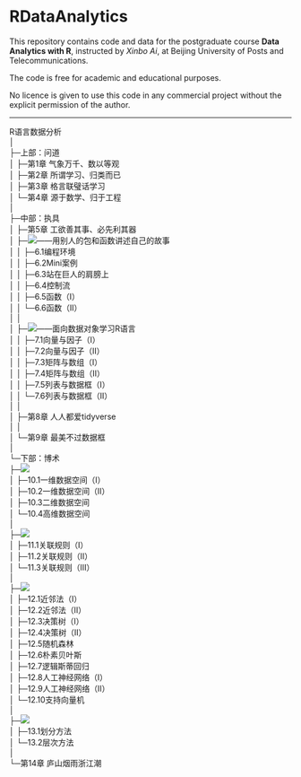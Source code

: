 # RDataAnalytics

This repository contains code and data for the postgraduate course **Data Analytics with R**, instructed by *Xinbo Ai*, at Beijing University of Posts and Telecommunications.

The code is free for academic and educational purposes.

No licence is given to use this code in any commercial project without the explicit permission of the author.

---

R语言数据分析<br>
│  <br>
├─上部：问道<br>
│ ├─第1章 气象万千、数以等观<br>
│ ├─第2章 所谓学习、归类而已<br>
│ ├─第3章 格言联璧话学习<br>
│ └─第4章 源于数学、归于工程<br>
│      <br>
├─中部：执具<br>
│ ├─第5章 工欲善其事、必先利其器<br>
│ ├─[![](https://img.shields.io/badge/%E7%AC%AC6%E7%AB%A0-%E5%9F%BA%E7%A1%80%E7%BC%96%E7%A8%8B-blue)](https://github.com/byaxb/RDataAnalytics/blob/master/02_%E5%9F%BA%E7%A1%80%E7%BC%96%E7%A8%8B.R)——用别人的包和函数讲述自己的故事<br>
│ │ ├─6.1编程环境<br>
│ │ ├─6.2Mini案例<br>
│ │ ├─6.3站在巨人的肩膀上<br>
│ │ ├─6.4控制流<br>
│ │ ├─6.5函数（I）<br>
│ │ └─6.6函数（II）<br>
│ │<br>
│ ├─[![](https://img.shields.io/badge/%E7%AC%AC7%E7%AB%A0-%E6%95%B0%E6%8D%AE%E5%AF%B9%E8%B1%A1-green)](https://github.com/byaxb/RDataAnalytics/blob/master/03_%E6%95%B0%E6%8D%AE%E5%AF%B9%E8%B1%A1.R)——面向数据对象学习R语言<br>
│ │ ├─7.1向量与因子（I）<br>
│ │ ├─7.2向量与因子（II）<br>
│ │ ├─7.3矩阵与数组（I）<br>
│ │ ├─7.4矩阵与数组（II）<br>
│ │ ├─7.5列表与数据框（I）<br>
│ │ └─7.6列表与数据框（II）<br>
│ │<br>
│ ├─第8章 人人都爱tidyverse<br>
│ │<br>
│ └─第9章 最美不过数据框<br>
│ <br>
└─下部：博术<br>
  ├─[![](https://img.shields.io/badge/%E7%AC%AC10%E7%AB%A0-%E8%A7%82%E6%95%B0%E4%BB%A5%E5%BD%A2-yellow)](https://github.com/byaxb/RDataAnalytics/blob/master/04_%E8%A7%82%E6%95%B0%E4%BB%A5%E5%BD%A2.R)<br>
  │ ├─10.1一维数据空间（I）<br>
  │ ├─10.2一维数据空间（II）<br>
  │ ├─10.3二维数据空间<br>
  │ └─10.4高维数据空间<br>
  │<br>
  ├─[![](https://img.shields.io/badge/%E7%AC%AC11%E7%AB%A0-%E7%9B%B8%E9%9A%8F%E7%9B%B8%E4%BC%B4%E3%80%81%E8%B0%93%E4%B9%8B%E5%85%B3%E8%81%94-important)](https://github.com/byaxb/RDataAnalytics/blob/master/05_%E7%9B%B8%E9%9A%8F%E7%9B%B8%E4%BC%B4%E3%80%81%E8%B0%93%E4%B9%8B%E5%85%B3%E8%81%94.R)<br>
  │ ├─11.1关联规则（I）<br>
  │ ├─11.2关联规则（II）<br>
  │ └─11.3关联规则（III）<br>
  │<br>
  ├─[![](https://img.shields.io/badge/%E7%AC%AC12%E7%AB%A0-%E6%97%A2%E6%98%AF%E4%B8%96%E9%97%B4%E6%B3%95%E3%80%81%E8%87%AA%E5%BD%93%E6%9C%89%E5%88%86%E5%88%AB-blueviolet)](https://github.com/byaxb/RDataAnalytics/blob/master/06_%E6%97%A2%E6%98%AF%E4%B8%96%E9%97%B4%E6%B3%95%E3%80%81%E8%87%AA%E5%BD%93%E6%9C%89%E5%88%86%E5%88%AB.R)<br>
  │ ├─12.1近邻法（I）<br>
  │ ├─12.2近邻法（II）<br>
  │ ├─12.3决策树（I）<br>
  │ ├─12.4决策树（II）<br>
  │ ├─12.5随机森林<br>
  │ ├─12.6朴素贝叶斯<br>
  │ ├─12.7逻辑斯蒂回归<br>
  │ ├─12.8人工神经网络（I）<br>
  │ ├─12.9人工神经网络（II）<br>
  │ └─12.10支持向量机<br>
  │<br>
  ├─[![](https://img.shields.io/badge/%E7%AC%AC13%E7%AB%A0-%E6%96%B9%E4%BB%A5%E7%B1%BB%E8%81%9A%E3%80%81%E7%89%A9%E4%BB%A5%E7%BE%A4%E5%88%86-yellowgreen)](https://github.com/byaxb/RDataAnalytics/blob/master/07_%E6%96%B9%E4%BB%A5%E7%B1%BB%E8%81%9A%E3%80%81%E7%89%A9%E4%BB%A5%E7%BE%A4%E5%88%86.R)<br>
  │ ├─13.1划分方法<br>
  │ └─13.2层次方法<br>
  │<br>
  └─第14章 庐山烟雨浙江潮<br>
 
